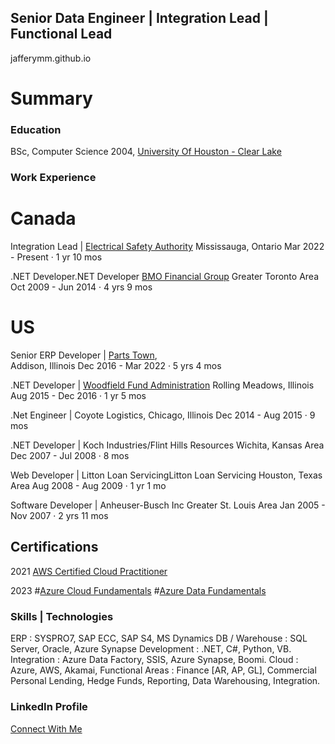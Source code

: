 ## Senior Data Engineer | Integration Lead | Functional Lead
jafferymm.github.io

# Summary

### Education 

BSc, Computer Science 2004, 
[University Of Houston - Clear Lake](https://www.uhcl.edu/)

### Work Experience

# Canada

Integration Lead | [Electrical Safety Authority](https://esasafe.com/)
Mississauga, Ontario
Mar 2022 - Present · 1 yr 10 mos

.NET Developer.NET Developer
[BMO Financial Group](https://www.bmo.com)
Greater Toronto Area
Oct 2009 - Jun 2014 · 4 yrs 9 mos


# US

Senior ERP Developer | [Parts Town](https://www.partstown.com),  
Addison, Illinois
Dec 2016 - Mar 2022 · 5 yrs 4 mos

.NET Developer | [Woodfield Fund Administration](https://www.linkedin.com/company/woodfield-fund-administration-llc/) 
Rolling Meadows, Illinois
Aug 2015 - Dec 2016 · 1 yr 5 mos

.Net Engineer | Coyote Logistics, 
Chicago, Illinois
Dec 2014 - Aug 2015 · 9 mos

.NET Developer | Koch Industries/Flint Hills Resources
Wichita, Kansas Area
Dec 2007 - Jul 2008 · 8 mos

Web Developer | Litton Loan ServicingLitton Loan Servicing
Houston, Texas Area
Aug 2008 - Aug 2009 · 1 yr 1 mo

Software Developer | Anheuser-Busch Inc
Greater St. Louis Area
Jan 2005 - Nov 2007 · 2 yrs 11 mos






## Certifications

2021
[AWS Certified Cloud Practitioner](https://www.credly.com/badges/f0a6ac0b-a90f-46e3-8fe5-2030c56ff1b6/public_url)

2023
#[Azure Cloud Fundamentals](https://learn.microsoft.com/api/credentials/share/en-us/MohammadJaffery/52BE4EE887DDB2E3?sharingId=82982689EA7A035E)
#[Azure Data Fundamentals](https://learn.microsoft.com/api/credentials/share/en-us/MohammadJaffery/FB8AEFB98B39C9B2?sharingId=82982689EA7A035E)

### Skills | Technologies

ERP : SYSPRO7, SAP ECC, SAP S4, MS Dynamics
DB / Warehouse : SQL Server, Oracle, Azure Synapse
Development : .NET, C#, Python, VB.
Integration : Azure Data Factory, SSIS, Azure Synapse, Boomi.
Cloud : Azure, AWS, Akamai, 
Functional Areas : Finance [AR, AP, GL], Commercial Personal Lending, Hedge Funds, Reporting, Data Warehousing, Integration.

### LinkedIn Profile
[Connect With Me](http://www.linkedin.com/in/jafferymm)


